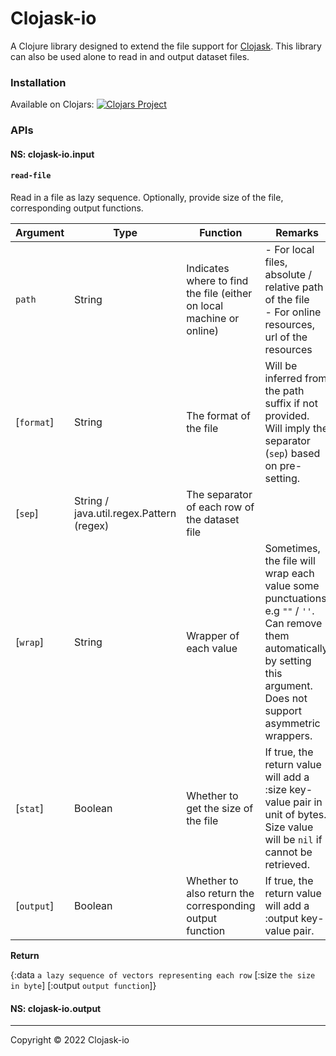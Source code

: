 # Clojask-io

A Clojure library designed to extend the file support for [Clojask](https://github.com/clojure-finance/clojask). This library can also be used alone to read in and output dataset files.

### Installation

Available on Clojars: [![Clojars Project](https://img.shields.io/clojars/v/com.github.clojure-finance/clojask-io.svg)](https://clojars.org/com.github.clojure-finance/clojask-io)

### APIs

#### NS: clojask-io.input

#### `read-file`

Read in a file as lazy sequence. Optionally, provide size of the file, corresponding output functions.

| Argument   | Type                                     | Function                                                     | Remarks                                                      |
| ---------- | ---------------------------------------- | ------------------------------------------------------------ | ------------------------------------------------------------ |
| `path`     | String                                   | Indicates where to find the file (either on local machine or online) | - For local files, absolute / relative path of the file<br />- For online resources, url of the resources |
| [`format`] | String                                   | The format of the file                                       | Will be inferred from the path suffix if not provided. Will imply the separator (`sep`) based on pre-setting. |
| [`sep`]    | String / java.util.regex.Pattern (regex) | The separator of each row of the dataset file                |                                                              |
| [`wrap`]   | String                                   | Wrapper of each value                                        | Sometimes, the file will wrap each value some punctuations, e.g `""` / `''`. Can remove them automatically by setting this argument. Does not support asymmetric wrappers. |
| [`stat`]   | Boolean                                  | Whether to get the size of the file                          | If true, the return value will add a :size key-value pair in unit of bytes. Size value will be `nil` if cannot be retrieved. |
| [`output`] | Boolean                                  | Whether to also return the corresponding output function     | If true, the return value will add a :output key-value pair. |

**Return**

{:data `a lazy sequence of vectors representing each row` [:size `the size in byte`] [:output `output function`]}



#### NS: clojask-io.output



-----------------------

Copyright © 2022 Clojask-io

